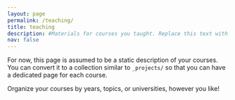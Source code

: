 ```yaml
---
layout: page
permalink: /teaching/
title: teaching
description: #Materials for courses you taught. Replace this text with your description.
nav: false
---
```


For now, this page is assumed to be a static description of your courses. You can convert it to a collection similar to `_projects/` so that you can have a dedicated page for each course.

Organize your courses by years, topics, or universities, however you like!

